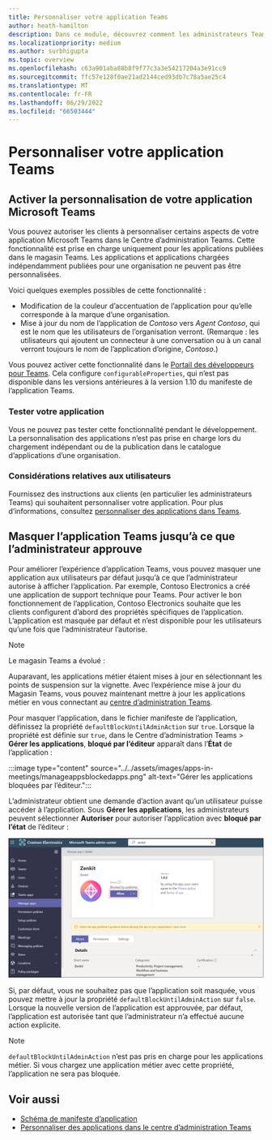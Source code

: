 ```yaml
---
title: Personnaliser votre application Teams
author: heath-hamilton
description: Dans ce module, découvrez comment les administrateurs Teams peuvent personnaliser votre application Teams pour leur organisation et masquer l’application Teams jusqu’à ce que l’administrateur approuve.
ms.localizationpriority: medium
ms.author: surbhigupta
ms.topic: overview
ms.openlocfilehash: c63a901aba88b8f9f77c3a3e54217204a3e91cc9
ms.sourcegitcommit: ffc57e128f0ae21ad2144ced93db7c78a5ae25c4
ms.translationtype: MT
ms.contentlocale: fr-FR
ms.lasthandoff: 06/29/2022
ms.locfileid: "66503444"
---
```

# <a name="customize-your-teams-app"></a>Personnaliser votre application Teams

## <a name="enable-your-microsoft-teams-app-to-be-customized"></a>Activer la personnalisation de votre application Microsoft Teams

Vous pouvez autoriser les clients à personnaliser certains aspects de votre application Microsoft Teams dans le Centre d’administration Teams. Cette fonctionnalité est prise en charge uniquement pour les applications publiées dans le magasin Teams. Les applications et applications chargées indépendamment publiées pour une organisation ne peuvent pas être personnalisées.

Voici quelques exemples possibles de cette fonctionnalité :

* Modification de la couleur d’accentuation de l’application pour qu’elle corresponde à la marque d’une organisation.
* Mise à jour du nom de l’application de *Contoso* vers *Agent Contoso*, qui est le nom que les utilisateurs de l’organisation verront. (Remarque : les utilisateurs qui ajoutent un connecteur à une conversation ou à un canal verront toujours le nom de l’application d’origine, *Contoso*.)

Vous pouvez activer cette fonctionnalité dans le [Portail des développeurs pour Teams](https://dev.teams.microsoft.com/home). Cela configure `configurableProperties`, qui n’est pas disponible dans les versions antérieures à la version 1.10 du manifeste de l’application Teams.

### <a name="test-your-app"></a>Tester votre application

Vous ne pouvez pas tester cette fonctionnalité pendant le développement. La personnalisation des applications n’est pas prise en charge lors du chargement indépendant ou de la publication dans le catalogue d’applications d’une organisation.

### <a name="user-considerations"></a>Considérations relatives aux utilisateurs

Fournissez des instructions aux clients (en particulier les administrateurs Teams) qui souhaitent personnaliser votre application. Pour plus d’informations, consultez [personnaliser des applications dans Teams](/MicrosoftTeams/customize-apps).

## <a name="hide-teams-app-until-admin-approves"></a>Masquer l’application Teams jusqu’à ce que l’administrateur approuve

Pour améliorer l’expérience d’application Teams, vous pouvez masquer une application aux utilisateurs par défaut jusqu’à ce que l’administrateur autorise à afficher l’application. Par exemple, Contoso Electronics a créé une application de support technique pour Teams. Pour activer le bon fonctionnement de l’application, Contoso Electronics souhaite que les clients configurent d’abord des propriétés spécifiques de l’application. L’application est masquée par défaut et n’est disponible pour les utilisateurs qu’une fois que l’administrateur l’autorise.

> [!NOTE]
> Le magasin Teams a évolué :
> 
> Auparavant, les applications métier étaient mises à jour en sélectionnant les points de suspension sur la vignette. Avec l’expérience mise à jour du Magasin Teams, vous pouvez maintenant mettre à jour les applications métier en vous connectant au [centre d’administration Teams](https://admin.teams.microsoft.com).

Pour masquer l’application, dans le fichier manifeste de l’application, définissez la propriété `defaultBlockUntilAdminAction` sur `true`. Lorsque la propriété est définie sur `true`, dans le Centre d’administration Teams > **Gérer les applications**, **bloqué par l’éditeur** apparaît dans l’**État** de l’application :

:::image type="content" source="../../assets/images/apps-in-meetings/manageappsblockedapps.png" alt-text="Gérer les applications bloquées par l’éditeur.":::

L’administrateur obtient une demande d’action avant qu’un utilisateur puisse accéder à l’application. Sous **Gérer les applications**, les administrateurs peuvent sélectionner **Autoriser** pour autoriser l’application avec **bloqué par l’état** de l’éditeur :

![Gérer les applications](../../assets/images/apps-in-meetings/manageapp.png)

Si, par défaut, vous ne souhaitez pas que l’application soit masquée, vous pouvez mettre à jour la propriété `defaultBlockUntilAdminAction` sur `false`. Lorsque la nouvelle version de l’application est approuvée, par défaut, l’application est autorisée tant que l’administrateur n’a effectué aucune action explicite.

> [!NOTE]
> `defaultBlockUntilAdminAction` n’est pas pris en charge pour les applications métier. Si vous chargez une application métier avec cette propriété, l’application ne sera pas bloquée.

## <a name="see-also"></a>Voir aussi

* [Schéma de manifeste d’application](/microsoftteams/platform/resources/schema/manifest-schema)
* [Personnaliser des applications dans le centre d’administration Teams](/MicrosoftTeams/customize-apps)